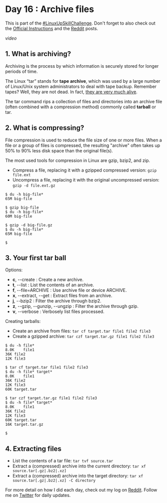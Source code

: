 # Day 16 : Archive files

This is part of the [#LinuxUpSkillChallenge](../challenges/linux-upskill.html). Don't forget to also check out the [Official Instructions](https://github.com/snori74/linuxupskillchallenge/blob/master/16.md) and the [Reddit](https://www.reddit.com/r/linuxupskillchallenge/) posts.

*video*

## 1. **What is archiving?**

Archiving is the process by which information is securely stored for longer periods of time.

The Linux “tar” stands for **tape archive**, which was used by a large number of Linux/Unix system administrators to deal with tape backup. Remember tapes? Well, they are not dead. In fact, [they are very much alive](https://youtu.be/z4DP0Lg-qpw).

The tar command rips a collection of files and directories into an archive file (often combined with a compression method) commonly called **tarball** or tar.

## 2. **What is compressing?**

File compression is used to reduce the file size of one or more files. When a file or a group of files is compressed, the resulting "archive" often takes up 50% to 90% less disk space than the original file(s).

The most used tools for compression in Linux are gzip, bzip2, and zip.

  - Compress a file, replacing it with a gzipped compressed version: ```gzip file.ext```
  - Uncompress a file, replacing it with the original uncompressed version: ```gzip -d file.ext.gz```

```
$ du -h big-file*
65M	big-file

$ gzip big-file
$ du -h big-file*
60M	big-file

$ gzip -d big-file.gz
$ du -h big-file*
65M	big-file

$
```

## 3. **Your first tar ball**

Options:
 - **c**, --create : Create a new archive.
 - **t**, --list : List  the contents of an archive.
 - **f**, --file=ARCHIVE : Use  archive  file or device ARCHIVE.
 - **x**, --extract, --get : Extract  files  from  an archive.
 - **j**, --bzip2 : Filter the archive through bzip2.
 - **z**, --gzip, --gunzip, --ungzip : Filter the archive through gzip.
 - **v**, --verbose : Verbosely list files processed.

Creating tarballs:
  - Create an archive from files: ```tar cf target.tar file1 file2 file3```
  - Create a gzipped archive: ```tar czf target.tar.gz file1 file2 file3```

```
$ du -h file*
8.0K	file1
36K	file2
12K	file3

$ tar cf target.tar file1 file2 file3
$ du -h file* target*
8.0K	file1
36K	file2
12K	file3
60K	target.tar

$ tar czf target.tar.gz file1 file2 file3
$ du -h file* target*
8.0K	file1
36K	file2
12K	file3
60K	target.tar
16K	target.tar.gz

$
```

## 4. **Extracting files**

  - List the contents of a tar file: ```tar tvf source.tar```
  - Extract a (compressed) archive into the current directory: ```tar xf source.tar[.gz|.bz2|.xz]```
  - Extract a (compressed) archive into the target directory: ```tar xf source.tar[.gz|.bz2|.xz] -C directory```

For more detail on how I did each day, check out my log on [Reddit](https://www.reddit.com/user/livia2lima). Follow me on [Twitter](https://twitter.com/search?q=%23LinuxUpSkillChallenge%20%40livialimatweets&src=typed_query&f=live) for daily updates.
